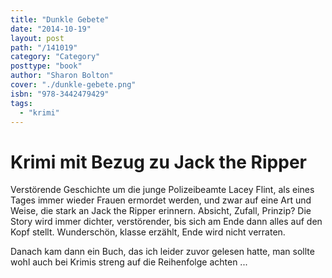 ```yaml
---
title: "Dunkle Gebete"
date: "2014-10-19"
layout: post
path: "/141019"
category: "Category"
posttype: "book"
author: "Sharon Bolton"
cover: "./dunkle-gebete.png"
isbn: "978-3442479429"
tags:
  - "krimi"
---
```

# Krimi mit Bezug zu Jack the Ripper

Verstörende Geschichte um die junge Polizeibeamte Lacey Flint, als eines Tages immer wieder Frauen ermordet werden, und zwar auf eine Art und Weise, die stark an Jack the Ripper erinnern. Absicht, Zufall, Prinzip? Die Story wird immer dichter, verstörender, bis sich am Ende dann alles auf den Kopf stellt. Wunderschön, klasse erzählt, Ende wird nicht verraten.

Danach kam dann ein Buch, das ich leider zuvor gelesen hatte, man sollte wohl auch bei Krimis streng auf die Reihenfolge achten ...
